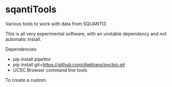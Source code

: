 # sqantiTools
Various tools to work with data from SQUANTI3

This is all very experimental software, with an unstable dependency
and not automatic install.

Dependencies:

* pip install pipettor
* pip install git+https://github.com/diekhans/pycbio.git
* UCSC Browser command line tools


To create a custom 

    
